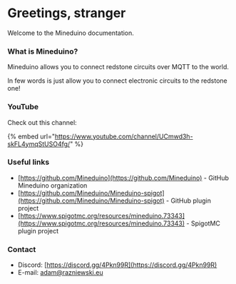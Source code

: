 # Greetings, stranger

Welcome to the Mineduino documentation.



### What is Mineduino?

Mineduino allows you to connect redstone circuits over MQTT to the world.

In few words is just allow you to connect electronic circuits to the redstone one!



### YouTube

Check out this channel:

{% embed url="https://www.youtube.com/channel/UCmwd3h-skFL4ymqStUSO4fg/" %}





### Useful links

* [https://github.com/Mineduino](https://github.com/Mineduino) - GitHub Mineduino organization
* [https://github.com/Mineduino/Mineduino-spigot](https://github.com/Mineduino/Mineduino-spigot) - GitHub plugin project
* [https://www.spigotmc.org/resources/mineduino.73343](https://www.spigotmc.org/resources/mineduino.73343) - SpigotMC plugin project

### Contact

* Discord: [https://discord.gg/4Pkn99R](https://discord.gg/4Pkn99R)
* E-mail: adam@razniewski.eu



